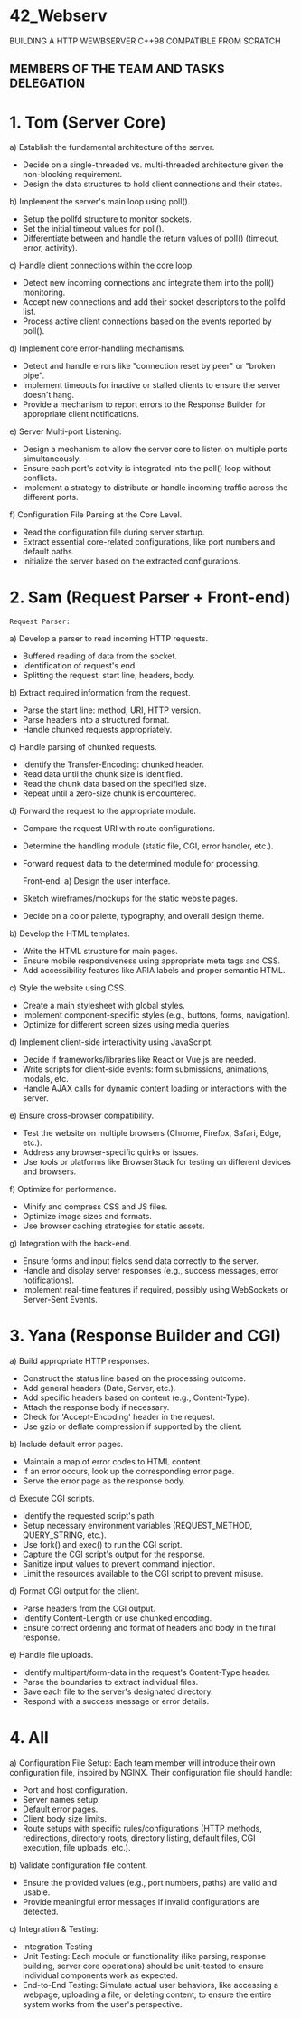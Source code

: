 # 42_Webserv

BUILDING A HTTP WEWBSERVER C++98 COMPATIBLE FROM SCRATCH


## MEMBERS OF THE TEAM AND TASKS DELEGATION ##

# 1. Tom (Server Core)
   
a) Establish the fundamental architecture of the server.
- Decide on a single-threaded vs. multi-threaded architecture given the non-blocking requirement.
- Design the data structures to hold client connections and their states.

b) Implement the server's main loop using poll().
- Setup the pollfd structure to monitor sockets.
- Set the initial timeout values for poll().
- Differentiate between and handle the return values of poll() (timeout, error, activity).

c) Handle client connections within the core loop.
- Detect new incoming connections and integrate them into the poll() monitoring.
- Accept new connections and add their socket descriptors to the pollfd list.
- Process active client connections based on the events reported by poll().

d) Implement core error-handling mechanisms.
- Detect and handle errors like "connection reset by peer" or "broken pipe".
- Implement timeouts for inactive or stalled clients to ensure the server doesn't hang.
- Provide a mechanism to report errors to the Response Builder for appropriate client notifications.

e) Server Multi-port Listening.
- Design a mechanism to allow the server core to listen on multiple ports simultaneously.
- Ensure each port's activity is integrated into the poll() loop without conflicts.
- Implement a strategy to distribute or handle incoming traffic across the different ports.

f) Configuration File Parsing at the Core Level.
- Read the configuration file during server startup.
- Extract essential core-related configurations, like port numbers and default paths.
- Initialize the server based on the extracted configurations.

# 2. Sam (Request Parser + Front-end)

    Request Parser:
a) Develop a parser to read incoming HTTP requests.
- Buffered reading of data from the socket.
- Identification of request's end.
- Splitting the request: start line, headers, body.

b) Extract required information from the request.
- Parse the start line: method, URI, HTTP version.
- Parse headers into a structured format.
- Handle chunked requests appropriately.

c) Handle parsing of chunked requests.
- Identify the Transfer-Encoding: chunked header.
- Read data until the chunk size is identified.
- Read the chunk data based on the specified size.
- Repeat until a zero-size chunk is encountered.

d) Forward the request to the appropriate module.
- Compare the request URI with route configurations.
- Determine the handling module (static file, CGI, error handler, etc.).
- Forward request data to the determined module for processing.

    Front-end:
a) Design the user interface.
- Sketch wireframes/mockups for the static website pages.
- Decide on a color palette, typography, and overall design theme.

b) Develop the HTML templates.
- Write the HTML structure for main pages.
- Ensure mobile responsiveness using appropriate meta tags and CSS.
- Add accessibility features like ARIA labels and proper semantic HTML.

c) Style the website using CSS.
- Create a main stylesheet with global styles.
- Implement component-specific styles (e.g., buttons, forms, navigation).
- Optimize for different screen sizes using media queries.

d) Implement client-side interactivity using JavaScript.
- Decide if frameworks/libraries like React or Vue.js are needed.
- Write scripts for client-side events: form submissions, animations, modals, etc.
- Handle AJAX calls for dynamic content loading or interactions with the server.

e) Ensure cross-browser compatibility.
- Test the website on multiple browsers (Chrome, Firefox, Safari, Edge, etc.).
- Address any browser-specific quirks or issues.
- Use tools or platforms like BrowserStack for testing on different devices and browsers.

f) Optimize for performance.
- Minify and compress CSS and JS files.
- Optimize image sizes and formats.
- Use browser caching strategies for static assets.

g) Integration with the back-end.
- Ensure forms and input fields send data correctly to the server.
- Handle and display server responses (e.g., success messages, error notifications).
- Implement real-time features if required, possibly using WebSockets or Server-Sent Events.

# 3. Yana (Response Builder and CGI)
   
a) Build appropriate HTTP responses.
- Construct the status line based on the processing outcome.
- Add general headers (Date, Server, etc.).
- Add specific headers based on content (e.g., Content-Type).
- Attach the response body if necessary.
- Check for 'Accept-Encoding' header in the request.
- Use gzip or deflate compression if supported by the client.

b) Include default error pages.
- Maintain a map of error codes to HTML content.
- If an error occurs, look up the corresponding error page.
- Serve the error page as the response body.

c) Execute CGI scripts.
- Identify the requested script's path.
- Setup necessary environment variables (REQUEST_METHOD, QUERY_STRING, etc.).
- Use fork() and exec() to run the CGI script.
- Capture the CGI script's output for the response.
- Sanitize input values to prevent command injection.
- Limit the resources available to the CGI script to prevent misuse.

d) Format CGI output for the client.
- Parse headers from the CGI output.
- Identify Content-Length or use chunked encoding.
- Ensure correct ordering and format of headers and body in the final response.

e) Handle file uploads.
- Identify multipart/form-data in the request's Content-Type header.
- Parse the boundaries to extract individual files.
- Save each file to the server's designated directory.
- Respond with a success message or error details.

# 4. All

a) Configuration File Setup: Each team member will introduce their own configuration file, inspired by NGINX. Their configuration file should handle:
- Port and host configuration.
- Server names setup.
- Default error pages.
- Client body size limits.
- Route setups with specific rules/configurations (HTTP methods, redirections, directory roots, directory listing, default files, CGI execution, file uploads, etc.).

b) Validate configuration file content.
- Ensure the provided values (e.g., port numbers, paths) are valid and usable.
- Provide meaningful error messages if invalid configurations are detected.

c)  Integration & Testing:
- Integration Testing
- Unit Testing:
  Each module or functionality (like parsing, response building, server core operations) should be unit-tested to ensure individual components work as expected.
- End-to-End Testing:
  Simulate actual user behaviors, like accessing a webpage, uploading a file, or deleting content, to ensure the entire system works from the user's perspective.
